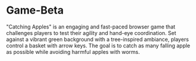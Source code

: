 # Game-Beta
"Catching Apples" is an engaging and fast-paced browser game that challenges players to test their agility and hand-eye coordination. Set against a vibrant green background with a tree-inspired ambiance, players control a basket with arrow keys. The goal is to catch as many falling apple as possible while avoiding harmful apples with worms.

